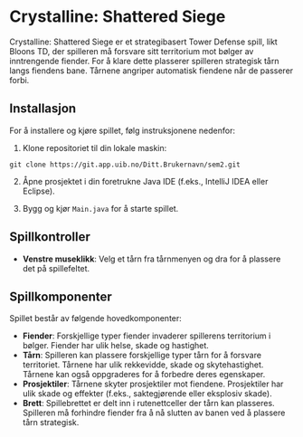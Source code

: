 # Crystalline: Shattered Siege

Crystalline: Shattered Siege er et strategibasert Tower Defense spill, likt Bloons TD, der spilleren må forsvare sitt territorium mot bølger av inntrengende fiender. For å klare dette plasserer spilleren strategisk tårn langs fiendens bane. Tårnene angriper automatisk fiendene når de passerer forbi.

## Installasjon

For å installere og kjøre spillet, følg instruksjonene nedenfor:

1. Klone repositoriet til din lokale maskin:
```
git clone https://git.app.uib.no/Ditt.Brukernavn/sem2.git
```

2. Åpne prosjektet i din foretrukne Java IDE (f.eks., IntelliJ IDEA eller Eclipse).

3. Bygg og kjør `Main.java` for å starte spillet.

## Spillkontroller

- **Venstre museklikk**: Velg et tårn fra tårnmenyen og dra for å plassere det på spillefeltet.

## Spillkomponenter

Spillet består av følgende hovedkomponenter:

- **Fiender**: Forskjellige typer fiender invaderer spillerens territorium i bølger. Fiender har ulik helse, skade og hastighet.
- **Tårn**: Spilleren kan plassere forskjellige typer tårn for å forsvare territoriet. Tårnene har ulik rekkevidde, skade og skytehastighet. Tårnene kan også oppgraderes for å forbedre deres egenskaper.
- **Prosjektiler**: Tårnene skyter prosjektiler mot fiendene. Prosjektiler har ulik skade og effekter (f.eks., saktegjørende eller eksplosiv skade).
- **Brett**: Spillebrettet er delt inn i rutenettceller der tårn kan plasseres. Spilleren må forhindre fiender fra å nå slutten av banen ved å plassere tårn strategisk.
